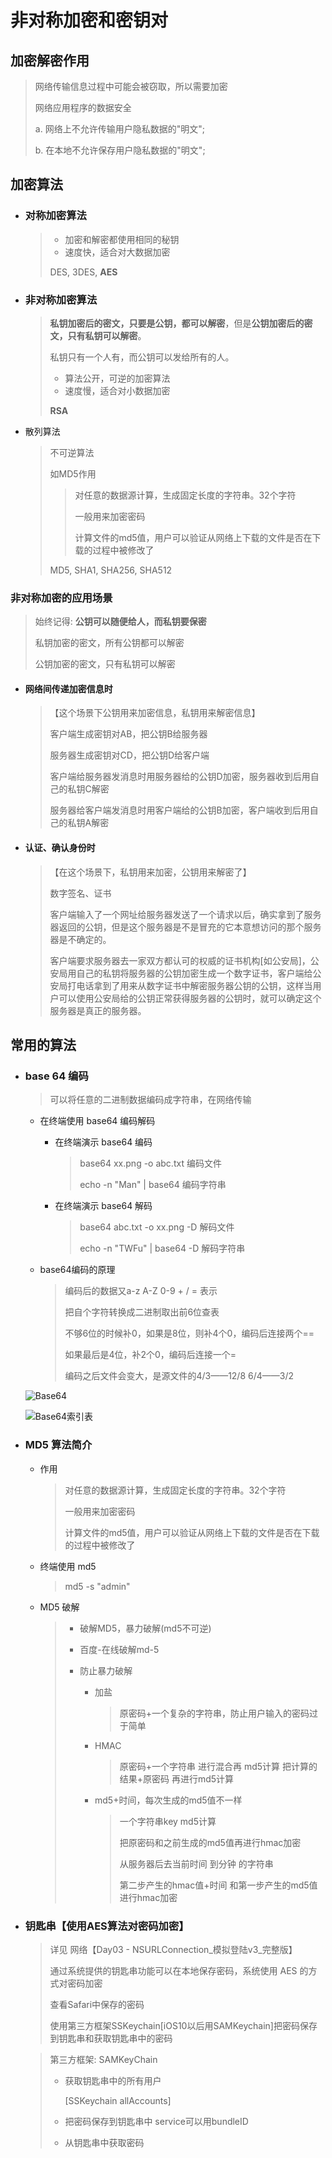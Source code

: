# 非对称加密和密钥对

## 加密解密作用

> 网络传输信息过程中可能会被窃取，所以需要加密
>
> 网络应用程序的数据安全
>
> a. 网络上不允许传输用户隐私数据的"明文";
>
> b. 在本地不允许保存用户隐私数据的"明文";

## 加密算法

- ### 对称加密算法

  > - 加密和解密都使用相同的秘钥
  > - 速度快，适合对大数据加密
  >
  > DES, 3DES, **AES**

- ### 非对称加密算法

  > **私钥加密后的密文，只要是公钥，都可以解密**，但是**公钥加密后的密文，只有私钥可以解密**。
  >
  > 私钥只有一个人有，而公钥可以发给所有的人。
  >
  > - 算法公开，可逆的加密算法
  > - 速度慢，适合对小数据加密
  >
  > **RSA**

- 散列算法

  > 不可逆算法
  >
  > 如MD5作用
  >
  > > 对任意的数据源计算，生成固定长度的字符串。32个字符
  > >
  > > 一般用来加密密码
  > >
  > > 计算文件的md5值，用户可以验证从网络上下载的文件是否在下载的过程中被修改了
  >
  > MD5, SHA1, SHA256, SHA512



### 非对称加密的应用场景

> 始终记得: **公钥可以随便给人，而私钥要保密**
>
> 私钥加密的密文，所有公钥都可以解密
>
> 公钥加密的密文，只有私钥可以解密

- #### 网络间传递加密信息时

  > 【这个场景下公钥用来加密信息，私钥用来解密信息】
  >
  > 客户端生成密钥对AB，把公钥B给服务器
  >
  > 服务器生成密钥对CD，把公钥D给客户端
  >
  > 客户端给服务器发消息时用服务器给的公钥D加密，服务器收到后用自己的私钥C解密
  >
  > 服务器给客户端发消息时用客户端给的公钥B加密，客户端收到后用自己的私钥A解密

- #### 认证、确认身份时

  > 【在这个场景下，私钥用来加密，公钥用来解密了】
  >
  > 数字签名、证书
  >
  > 客户端输入了一个网址给服务器发送了一个请求以后，确实拿到了服务器返回的公钥，但是这个服务器是不是冒充的它本意想访问的那个服务器是不确定的。
  >
  > 客户端要求服务器去一家双方都认可的权威的证书机构[如公安局]，公安局用自己的私钥将服务器的公钥加密生成一个数字证书，客户端给公安局打电话拿到了用来从数字证书中解密服务器公钥的公钥，这样当用户可以使用公安局给的公钥正常获得服务器的公钥时，就可以确定这个服务器是真正的服务器。



## 常用的算法

- ### base 64 编码

  > 可以将任意的二进制数据编码成字符串，在网络传输

  - 在终端使用 base64 编码解码
    - 在终端演示 base64 编码

      > base64 xx.png -o abc.txt 编码文件
      >
      > echo -n "Man" | base64 编码字符串

    - 在终端演示 base64 解码

      > base64 abc.txt -o xx.png -D 解码文件
      >
      > echo -n "TWFu" | base64 -D 解码字符串

  - base64编码的原理

    > 编码后的数据又a-z A-Z 0-9 + / = 表示
    >
    > 把自个字符转换成二进制取出前6位查表
    >
    > 不够6位的时候补0，如果是8位，则补4个0，编码后连接两个==
    >
    > 如果最后是4位，补2个0，编码后连接一个=
    >
    > 编码之后文件会变大，是源文件的4/3——12/8 6/4——3/2

  ![Base64](密码学.ftd/Base64.png)

  

  ![Base64索引表](密码学.ftd/Base64索引表.png)

- ### MD5 算法简介

  - 作用

    > 对任意的数据源计算，生成固定长度的字符串。32个字符
    >
    > 一般用来加密密码
    >
    > 计算文件的md5值，用户可以验证从网络上下载的文件是否在下载的过程中被修改了

  - 终端使用 md5

    > md5 -s "admin"

  - MD5 破解

    > - 破解MD5，暴力破解(md5不可逆)
    >
    > - 百度-在线破解md-5
    >
    > - 防止暴力破解
    >
    >   - 加盐
    >
    >     > 原密码+一个复杂的字符串，防止用户输入的密码过于简单
    >
    >   - HMAC 
    >
    >     > 原密码+一个字符串 进行混合再 md5计算 把计算的结果+原密码 再进行md5计算
    >
    >   - md5+时间，每次生成的md5值不一样
    >
    >     > 一个字符串key md5计算
    >     >
    >     > 把原密码和之前生成的md5值再进行hmac加密
    >     >
    >     > 从服务器后去当前时间 到分钟 的字符串
    >     >
    >     > 第二步产生的hmac值+时间 和第一步产生的md5值进行hmac加密

- ### 钥匙串【使用AES算法对密码加密】

  > 详见 网络【Day03 - NSURLConnection_模拟登陆v3_完整版】
  >
  > 通过系统提供的钥匙串功能可以在本地保存密码，系统使用 AES 的方式对密码加密
  >
  > 查看Safari中保存的密码
  >
  > 使用第三方框架SSKeychain[iOS10以后用SAMKeychain]把密码保存到钥匙串和获取钥匙串中的密码

  > 第三方框架: SAMKeyChain
  >
  > - 获取钥匙串中的所有用户
  >
  >   [SSKeychain allAccounts]
  >
  > - 把密码保存到钥匙串中 service可以用bundleID
  >
  > - 从钥匙串中获取密码

